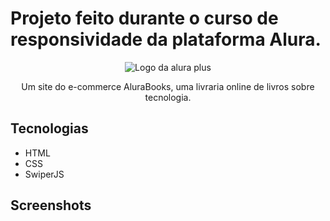 # Projeto feito durante o curso de responsividade da plataforma Alura.

<p align="center"> <img src="https://github.com/iuriaalmeida/alurabooks/blob/aula05/img/Logo.svg" alt="Logo da alura plus"> </p>
<p align="center">Um site do e-commerce AluraBooks, uma livraria online de livros sobre tecnologia.</p>

## Tecnologias
* HTML
* CSS
* SwiperJS

## Screenshots
